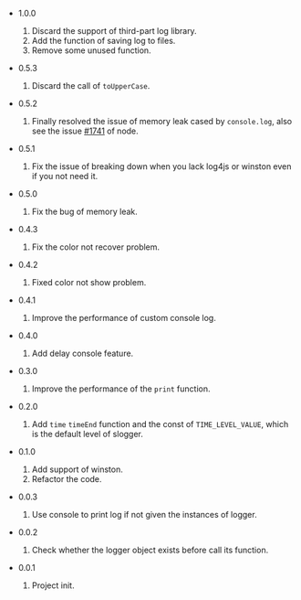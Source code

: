 - 1.0.0

    1. Discard the support of third-part log library.
    2. Add the function of saving log to files.
    3. Remove some unused function.

- 0.5.3

    1. Discard the call of `toUpperCase`.

- 0.5.2

    1. Finally resolved the issue of memory leak cased by `console.log`, also see the issue [#1741](https://github.com/nodejs/node/issues/1741) of node.
    
- 0.5.1

    1. Fix the issue of breaking down when you lack log4js or winston even if you not need it.

- 0.5.0

    1. Fix the bug of memory leak.

- 0.4.3

    1. Fix the color not recover problem.

- 0.4.2

    1. Fixed color not show problem.

- 0.4.1

    1. Improve the performance of custom console log.

- 0.4.0

    1. Add delay console feature.

- 0.3.0

    1. Improve the performance of the `print` function.

- 0.2.0 

    1. Add `time` `timeEnd` function and the const of `TIME_LEVEL_VALUE`, which is the default level of slogger.

- 0.1.0

    1. Add support of winston.
    2. Refactor the code.

- 0.0.3 

    1. Use console to print log if not given the instances of logger.

- 0.0.2

    1. Check whether the logger object exists before call its function.

- 0.0.1 

    1. Project init.